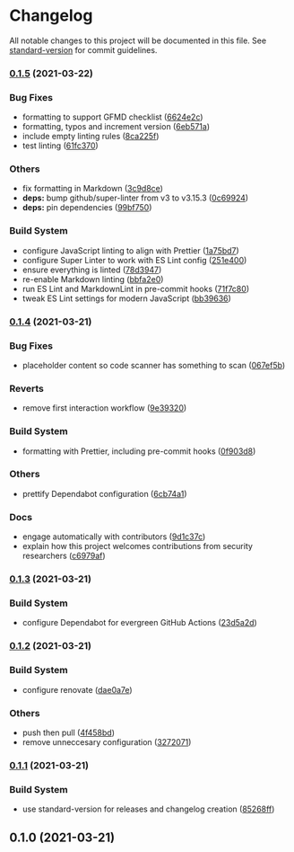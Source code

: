 # Changelog

All notable changes to this project will be documented in this file. See [standard-version](https://github.com/conventional-changelog/standard-version) for commit guidelines.

### [0.1.5](https://github.com/grendel-consulting/risen-world/compare/v0.1.4...v0.1.5) (2021-03-22)


### Bug Fixes

* formatting to support GFMD checklist ([6624e2c](https://github.com/grendel-consulting/risen-world/commit/6624e2c162961083f1d31433a2b630968448be74))
* formatting, typos and increment version ([6eb571a](https://github.com/grendel-consulting/risen-world/commit/6eb571afbaf07caab981c426e977c238e6cf7cc4))
* include empty linting rules ([8ca225f](https://github.com/grendel-consulting/risen-world/commit/8ca225f9a9bfe67daa6f178c91705eb7e107b52a))
* test linting ([61fc370](https://github.com/grendel-consulting/risen-world/commit/61fc37074e8e89e0033f0e8da4ddce69cf8ec0f5))


### Others

* fix formatting in Markdown ([3c9d8ce](https://github.com/grendel-consulting/risen-world/commit/3c9d8ce855b9da5ad955287b268f264ae137318d))
* **deps:** bump github/super-linter from v3 to v3.15.3 ([0c69924](https://github.com/grendel-consulting/risen-world/commit/0c6992407fccc0fba34572ea70d0421a7b80b2ae))
* **deps:** pin dependencies ([99bf750](https://github.com/grendel-consulting/risen-world/commit/99bf750e7df6de76c7d9767d0bf0836277854ba7))


### Build System

* configure JavaScript linting to align with Prettier ([1a75bd7](https://github.com/grendel-consulting/risen-world/commit/1a75bd779a0f61be6d0d48c19ccf9530487bf886))
* configure Super Linter to work with ES Lint config ([251e400](https://github.com/grendel-consulting/risen-world/commit/251e400618c4e6cedbb10dc81575edc031bdb786))
* ensure everything is linted ([78d3947](https://github.com/grendel-consulting/risen-world/commit/78d394771b7f53ac33dcaf7c1ed11cfcf1f256e5))
* re-enable Markdown linting ([bbfa2e0](https://github.com/grendel-consulting/risen-world/commit/bbfa2e06a2ee5587a7b42f898b28319b6823fc38))
* run ES Lint and MarkdownLint in pre-commit hooks ([71f7c80](https://github.com/grendel-consulting/risen-world/commit/71f7c802de086894aa64e5915adeab7108f56ac3))
* tweak ES Lint settings for modern JavaScript ([bb39636](https://github.com/grendel-consulting/risen-world/commit/bb39636e36cd18af0abb522ebdb5f57f78bd235c))

### [0.1.4](https://github.com/grendel-consulting/risen-world/compare/v0.1.3...v0.1.4) (2021-03-21)


### Bug Fixes

* placeholder content so code scanner has something to scan ([067ef5b](https://github.com/grendel-consulting/risen-world/commit/067ef5b75d51a60945b5b1375052c607f2294007))


### Reverts

* remove first interaction workflow ([9e39320](https://github.com/grendel-consulting/risen-world/commit/9e393209f8c3fa1af0163dd45c356cb436541e6a))


### Build System

* formatting with Prettier, including pre-commit hooks ([0f903d8](https://github.com/grendel-consulting/risen-world/commit/0f903d837b121a21d257bfd2897362703a4dbb2f))


### Others

* prettify Dependabot configuration ([6cb74a1](https://github.com/grendel-consulting/risen-world/commit/6cb74a19b6801c1bdf9895e1000574eb2923bcfd))


### Docs

* engage automatically with contributors ([9d1c37c](https://github.com/grendel-consulting/risen-world/commit/9d1c37c1d91d34903f7aeafc15b7a27e6ca7cd2e))
* explain how this project welcomes contributions from security researchers ([c6979af](https://github.com/grendel-consulting/risen-world/commit/c6979afa452af610d2e6e1dd1c19e39036957573))

### [0.1.3](https://github.com/grendel-consulting/risen-world/compare/v0.1.2...v0.1.3) (2021-03-21)


### Build System

* configure Dependabot for evergreen GitHub Actions ([23d5a2d](https://github.com/grendel-consulting/risen-world/commit/23d5a2d103521c9c189ae088cc01d1ffe7b17082))

### [0.1.2](https://github.com/grendel-consulting/risen-world/compare/v0.1.1...v0.1.2) (2021-03-21)


### Build System

* configure renovate ([dae0a7e](https://github.com/grendel-consulting/risen-world/commit/dae0a7e975f7ad8250d38d0eb0d1d15643349c44))


### Others

* push then pull ([4f458bd](https://github.com/grendel-consulting/risen-world/commit/4f458bddabbf607cd711ae90e8110dd5656610a6))
* remove unneccesary configuration ([3272071](https://github.com/grendel-consulting/risen-world/commit/3272071adf69111d59a4dceaa6aef8f05e52cd9d))

### [0.1.1](https://github.com/grendel-consulting/risen-world/compare/v0.1.0...v0.1.1) (2021-03-21)


### Build System

* use standard-version for releases and changelog creation ([85268ff](https://github.com/grendel-consulting/risen-world/commit/85268ff9f9cbb4867fa95b120ce0f24f7fa00b53))

## 0.1.0 (2021-03-21)
